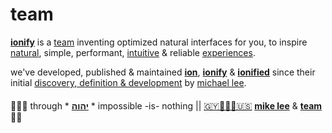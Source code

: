 # team

[**ionify**](http://ionify.org) is a
[team](https://github.com/orgs/ionify/people)
inventing optimized natural interfaces for you, to inspire
[natural](https://ionified.github.io/anemojii-ions.iskitz.net/),
simple, performant,
[intuitive](https://github.com/ionify/ionify/blob/production/README.md#domain-specific-languages)
& reliable
[experiences](http://ionified.net/).

we've developed, published & maintained
[**ion**](../ions/ion.md#ion), [**ionify**](../README.md#how) & [**ionified**](../README.md#how)
since their initial
[discovery, definition & development](https://origin.ionify.net/)
by
[michael lee](https://github.com/iskitz).

####

🙇🏾‍♂️ through * [**יהוה**](../LICENSE.txt#L1) * impossible -is- nothing ||
[🇬🇾👨🏾‍💻🇺🇸](https://en.wikipedia.org/wiki/Guyana)
[**mike lee**](https://github.com/iskitz) &
[**team**](https://team.ionify.net/)
🤲🏾
